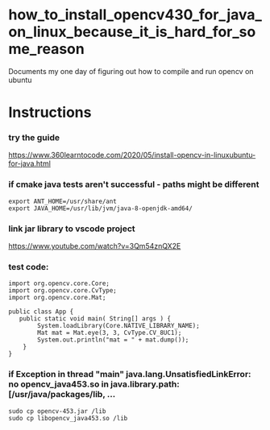 # how_to_install_opencv430_for_java_on_linux_because_it_is_hard_for_some_reason
Documents my one day of figuring out how to compile and run opencv on ubuntu

# Instructions
### try the guide
https://www.360learntocode.com/2020/05/install-opencv-in-linuxubuntu-for-java.html

### if cmake java tests aren't successful - paths might be different
```
export ANT_HOME=/usr/share/ant
export JAVA_HOME=/usr/lib/jvm/java-8-openjdk-amd64/
```

### link jar library to vscode project
https://www.youtube.com/watch?v=3Qm54znQX2E

### test code:

```
import org.opencv.core.Core;
import org.opencv.core.CvType;
import org.opencv.core.Mat;

public class App {
   public static void main( String[] args ) {
        System.loadLibrary(Core.NATIVE_LIBRARY_NAME);
        Mat mat = Mat.eye(3, 3, CvType.CV_8UC1);
        System.out.println("mat = " + mat.dump()); 
    }
}
```

### if Exception in thread "main" java.lang.UnsatisfiedLinkError: no opencv_java453.so in java.library.path: [/usr/java/packages/lib, ...
```
sudo cp opencv-453.jar /lib
sudo cp libopencv_java453.so /lib
```
